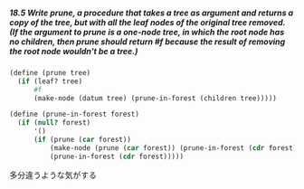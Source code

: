 ##### 18.5 Write prune, a procedure that takes a tree as argument and returns a copy of the tree, but with all the leaf nodes of the original tree removed. (If the argument to prune is a one-node tree, in which the root node has no children, then prune should return #f because the result of removing the root node wouldn't be a tree.)
```Scheme
(define (prune tree)
  (if (leaf? tree)
      #f
      (make-node (datum tree) (prune-in-forest (children tree)))))

(define (prune-in-forest forest)
  (if (null? forest)
      '()
      (if (prune (car forest))
          (make-node (prune (car forest)) (prune-in-forest (cdr forest)))
          (prune-in-forest (cdr forest)))))
```

多分違うような気がする
